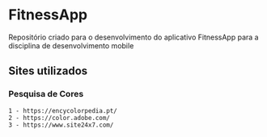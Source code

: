 # FitnessApp
Repositório criado para o desenvolvimento do aplicativo FitnessApp para a disciplina de desenvolvimento mobile

## Sites utilizados
### Pesquisa de Cores
    1 - https://encycolorpedia.pt/
    2 - https://color.adobe.com/
    3 - https://www.site24x7.com/